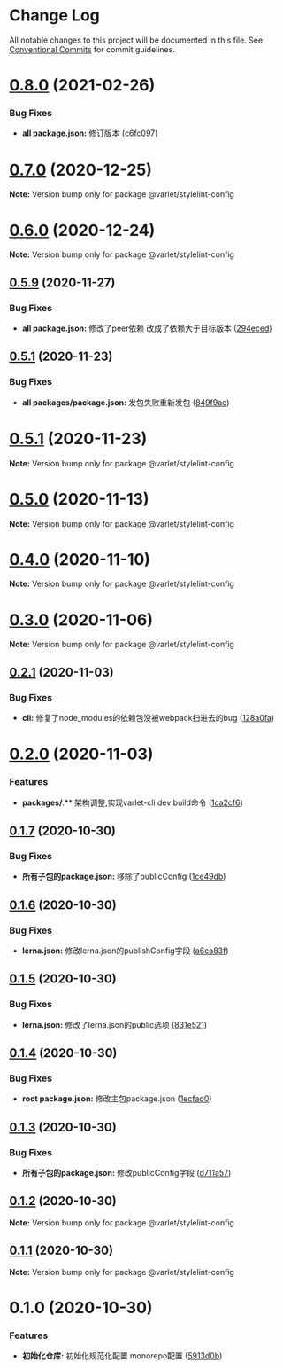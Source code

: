 # Change Log

All notable changes to this project will be documented in this file.
See [Conventional Commits](https://conventionalcommits.org) for commit guidelines.

# [0.8.0](https://github.com/haoziqaq/varlet/compare/v0.7.0...v0.8.0) (2021-02-26)


### Bug Fixes

* **all package.json:** 修订版本 ([c6fc097](https://github.com/haoziqaq/varlet/commit/c6fc09740cda2fb121485e41d01caab082633e2e))





# [0.7.0](https://github.com/haoziqaq/varlet/compare/v0.5.13...v0.7.0) (2020-12-25)

**Note:** Version bump only for package @varlet/stylelint-config





# [0.6.0](https://github.com/haoziqaq/varlet/compare/v0.5.13...v0.6.0) (2020-12-24)

**Note:** Version bump only for package @varlet/stylelint-config





## [0.5.9](https://github.com/haoziqaq/varlet/compare/v0.5.8...v0.5.9) (2020-11-27)


### Bug Fixes

* **all package.json:** 修改了peer依赖 改成了依赖大于目标版本 ([294eced](https://github.com/haoziqaq/varlet/commit/294ecedce9e2f4bb85eea6556eac34e450818d05))





## [0.5.1](https://github.com/haoziqaq/varlet/compare/v0.6.0...v0.5.1) (2020-11-23)


### Bug Fixes

* **all packages/package.json:** 发包失败重新发包 ([849f9ae](https://github.com/haoziqaq/varlet/commit/849f9ae95f6ada7cb6e101d976826944bf1e15b3))





# [0.5.1](https://github.com/haoziqaq/varlet/compare/v0.5.0...v0.6.0) (2020-11-23)

**Note:** Version bump only for package @varlet/stylelint-config





# [0.5.0](https://github.com/haoziqaq/varlet/compare/v0.4.0...v0.5.0) (2020-11-13)

**Note:** Version bump only for package @varlet/stylelint-config





# [0.4.0](https://github.com/haoziqaq/varlet/compare/v0.3.2...v0.4.0) (2020-11-10)

**Note:** Version bump only for package @varlet/stylelint-config





# [0.3.0](https://github.com/haoziqaq/varlet/compare/v0.2.1...v0.3.0) (2020-11-06)

**Note:** Version bump only for package @varlet/stylelint-config





## [0.2.1](https://github.com/haoziqaq/varlet/compare/v0.2.0...v0.2.1) (2020-11-03)


### Bug Fixes

* **cli:** 修复了node_modules的依赖包没被webpack扫进去的bug ([128a0fa](https://github.com/haoziqaq/varlet/commit/128a0fa44609ef20d5a16d99a25307ccb34be927))





# [0.2.0](https://github.com/haoziqaq/varlet/compare/v0.1.7...v0.2.0) (2020-11-03)


### Features

* **packages/**:** 架构调整,实现varlet-cli dev build命令 ([1ca2cf6](https://github.com/haoziqaq/varlet/commit/1ca2cf636af766615d6e733d5c96ac2d2349b34f))





## [0.1.7](https://github.com/haoziqaq/varlet/compare/v0.1.6...v0.1.7) (2020-10-30)


### Bug Fixes

* **所有子包的package.json:** 移除了publicConfig ([1ce49db](https://github.com/haoziqaq/varlet/commit/1ce49db96acb99578517765b4751276d86c1c170))





## [0.1.6](https://github.com/haoziqaq/varlet/compare/v0.1.5...v0.1.6) (2020-10-30)


### Bug Fixes

* **lerna.json:** 修改lerna.json的publishConfig字段 ([a6ea83f](https://github.com/haoziqaq/varlet/commit/a6ea83fa70738d7d5d41db377f0f19671c23a755))





## [0.1.5](https://github.com/haoziqaq/varlet/compare/v0.1.4...v0.1.5) (2020-10-30)


### Bug Fixes

* **lerna.json:** 修改了lerna.json的public选项 ([831e521](https://github.com/haoziqaq/varlet/commit/831e5219eaa9628decafa53d8e97274c5900c408))





## [0.1.4](https://github.com/haoziqaq/varlet/compare/v0.1.3...v0.1.4) (2020-10-30)


### Bug Fixes

* **root package.json:** 修改主包package.json ([1ecfad0](https://github.com/haoziqaq/varlet/commit/1ecfad052da65abb7329dc5c4645717722366496))





## [0.1.3](https://github.com/haoziqaq/varlet/compare/v0.1.2...v0.1.3) (2020-10-30)


### Bug Fixes

* **所有子包的package.json:** 修改publicConfig字段 ([d711a57](https://github.com/haoziqaq/varlet/commit/d711a57f6307d8dd9b2f5b2b9a9a869a10d02f7d))





## [0.1.2](https://github.com/haoziqaq/varlet/compare/v0.1.1...v0.1.2) (2020-10-30)

**Note:** Version bump only for package @varlet/stylelint-config





## [0.1.1](https://github.com/haoziqaq/varlet/compare/v0.1.0...v0.1.1) (2020-10-30)

**Note:** Version bump only for package @varlet/stylelint-config





# 0.1.0 (2020-10-30)


### Features

* **初始化仓库:** 初始化规范化配置 monorepo配置 ([5913d0b](https://github.com/haoziqaq/varlet/commit/5913d0b1edb1d72e6c6439af1525a692291861ba))
